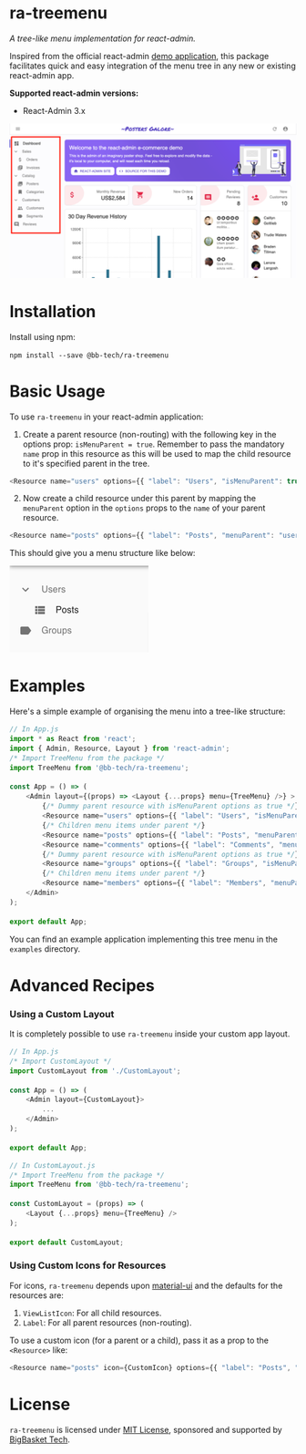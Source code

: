 # ra-treemenu

*A tree-like menu implementation for react-admin.*

Inspired from the official react-admin [demo application](https://marmelab.com/react-admin-demo/#/), this package facilitates quick and easy integration of the menu tree in any new or existing react-admin app.


**Supported react-admin versions:**

* React-Admin 3.x

<img src="./assets/ra-demo.png" alt="React Admin Demo">


# Installation

Install using npm:

`npm install --save @bb-tech/ra-treemenu`

# Basic Usage

To use `ra-treemenu` in your react-admin application:

1. Create a parent resource (non-routing) with the following key in the options prop: `isMenuParent = true`. Remember to pass the mandatory `name` prop in this resource as this will be used to map the child resource to it's specified parent in the tree.

```js
<Resource name="users" options={{ "label": "Users", "isMenuParent": true }} />
```

2. Now create a child resource under this parent by mapping the `menuParent` option in the `options` props to the `name` of your parent resource.

```js
<Resource name="posts" options={{ "label": "Posts", "menuParent": "users" }} />
```

This should give you a menu structure like below:

<img src="./assets/tree.png" alt="Tree Image">

# Examples


Here's a simple example of organising the menu into a tree-like structure:

```js
// In App.js
import * as React from 'react';
import { Admin, Resource, Layout } from 'react-admin';
/* Import TreeMenu from the package */
import TreeMenu from '@bb-tech/ra-treemenu';

const App = () => (
    <Admin layout={(props) => <Layout {...props} menu={TreeMenu} />} >
        {/* Dummy parent resource with isMenuParent options as true */}
        <Resource name="users" options={{ "label": "Users", "isMenuParent": true }} />
        {/* Children menu items under parent */}
        <Resource name="posts" options={{ "label": "Posts", "menuParent": "users" }} />
        <Resource name="comments" options={{ "label": "Comments", "menuParent": "users" }} />
        {/* Dummy parent resource with isMenuParent options as true */}
        <Resource name="groups" options={{ "label": "Groups", "isMenuParent": true }} />
        {/* Children menu items under parent */}
        <Resource name="members" options={{ "label": "Members", "menuParent": "groups" }} />
    </Admin>
);

export default App;
```

You can find an example application implementing this tree menu in the `examples` directory.


# Advanced Recipes

### Using a Custom Layout

It is completely possible to use `ra-treemenu` inside your custom app layout.

```js
// In App.js
/* Import CustomLayout */
import CustomLayout from './CustomLayout';
 
const App = () => (
    <Admin layout={CustomLayout}>
        ...
    </Admin>
);

export default App;
```

```js
// In CustomLayout.js
/* Import TreeMenu from the package */
import TreeMenu from '@bb-tech/ra-treemenu';
 
const CustomLayout = (props) => (
    <Layout {...props} menu={TreeMenu} />
);

export default CustomLayout;
```

### Using Custom Icons for Resources

For icons, `ra-treemenu` depends upon [material-ui](https://material-ui.com/components/material-icons/) and the defaults for the resources are:
1. `ViewListIcon`: For all child resources.
2. `Label`: For all parent resources (non-routing).

To use a custom icon (for a parent or a child), pass it as a prop to the `<Resource>` like:

```js
<Resource name="posts" icon={CustomIcon} options={{ "label": "Posts", "menuParent": "users" }} />
```

# License

`ra-treemenu` is licensed under [MIT License](./LICENSE.md), sponsored and supported by [BigBasket Tech](https://tech.bigbasket.com).